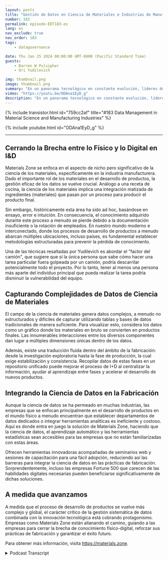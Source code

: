 ```yaml
---
layout: posts
title: "Gestión de Datos en Ciencia de Materiales e Industrias de Manufactura"
number: 183
permalink: episode-EDT183-es
lang: es
nav_exclude: true
nav_order: 183
tags:
    - datagovernance

date: Thu Jan 25 2024 00:00:00 GMT-0800 (Pacific Standard Time)
guests:
    - Darren W Pulsipher
    - Ori Yudilevich 

img: thumbnail.png
image: thumbnail.png
summary: "En un panorama tecnológico en constante evolución, líderes de diversos sectores aplican análisis de datos, aprendizaje automático e inteligencia artificial a sus operaciones. Hoy, observamos más de cerca a una empresa que impulsa la transformación digital en la industria manufacturera: Ori Yudilevich, el CTO de Materials Zone."
video: "https://youtu.be/ODAna1EyD_g"
description: "En un panorama tecnológico en constante evolución, líderes de diversos sectores aplican análisis de datos, aprendizaje automático e inteligencia artificial a sus operaciones. Hoy, observamos más de cerca a una empresa que impulsa la transformación digital en la industria manufacturera: Ori Yudilevich, el CTO de Materials Zone."
---
```


<div>
{% include transistor.html id="759cc2af" title="#183 Data Management in Material Science and Manufacturing Industries" %}

{% include youtube.html id="ODAna1EyD_g" %}
</div>

---

## Cerrando la Brecha entre lo Físico y lo Digital en I&D

Materials Zone se enfoca en el aspecto de nicho pero significativo de la ciencia de los materiales, específicamente en la industria manufacturera. Dado el importante rol de los materiales en el desarrollo de productos, la gestión eficaz de los datos se vuelve crucial. Análogo a una receta de cocina, la ciencia de los materiales implica una integración matizada de ingredientes (materiales) que pasan por un proceso para producir el producto final.

Sin embargo, históricamente esta área ha sido ad hoc, basándose en ensayo, error e intuición. En consecuencia, el conocimiento adquirido durante este proceso a menudo se pierde debido a la documentación insuficiente o la rotación de empleados. En nuestro mundo moderno e interconectado, donde los procesos de desarrollo de productos a menudo abarcan múltiples ubicaciones, incluso países, es fundamental establecer metodologías estructuradas para prevenir la pérdida de conocimiento.

Una de las técnicas resaltadas por Yudilevich es abordar el "factor del camión", que sugiere que si la única persona que sabe cómo hacer una tarea particular fuera golpeada por un camión, podría descarrilar potencialmente todo el proyecto. Por lo tanto, tener al menos una persona más aparte del individuo principal que pueda realizar la tarea podría disminuir la vulnerabilidad del equipo.

## Capturando Complejidades de Datos de Ciencia de Materiales

El campo de la ciencia de materiales genera datos complejos, a menudo no estructurados y difíciles de capturar utilizando tablas y bases de datos tradicionales de manera suficiente. Para visualizar esto, considera los datos como un gráfico donde los materiales en bruto se convierten en productos finales. Las innumerables interacciones entre los diversos componentes dan lugar a múltiples dimensiones únicas dentro de los datos.

Además, existe una traducción fluida dentro del ámbito de la fabricación: desde la investigación exploratoria hasta la fase de producción, la cual exige estabilización y consistencia. Recopilar datos de estas fases en un repositorio unificado puede mejorar el proceso de I+D al centralizar la información, ayudar al aprendizaje entre fases y acelerar el desarrollo de nuevos productos.

## Integrando la Ciencia de Datos en la Fabricación

Aunque la ciencia de datos se ha permeado en muchas industrias, las empresas que se enfocan principalmente en el desarrollo de productos en el mundo físico a menudo encuentran que establecer departamentos de datos dedicados o integrar herramientas analíticas es ineficiente y costoso. Aquí es donde entra en juego la solución de Materials Zone, haciendo que la ciencia de datos, el aprendizaje automático y las herramientas estadísticas sean accesibles para las empresas que no están familiarizadas con estas áreas.

Ofrecen herramientas innovadoras acompañadas de seminarios web y sesiones de capacitación para una fácil adopción, reduciendo así las barreras para integrar la ciencia de datos en las prácticas de fabricación. Sorprendentemente, incluso las empresas Fortune 500 que carecen de las habilidades digitales necesarias pueden beneficiarse significativamente de dichas soluciones.

## A medida que avanzamos

A medida que el proceso de desarrollo de productos se vuelve más complejo y global, el carácter crítico de la gestión sistemática de datos combinada con la innovación tecnológica está cobrando protagonismo. Empresas como Materials Zone están allanando el camino, guiando a las empresas para cerrar la brecha de conocimiento físico-digital, reforzar sus prácticas de fabricación y garantizar el éxito futuro.

Para obtener más información, visita https://materials.zone.



<details>
<summary> Podcast Transcript </summary>

<p></p>

</details>
